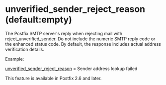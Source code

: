 # unverified_sender_reject_reason (default:empty) 

 The Postfix SMTP server's reply when rejecting mail with
reject_unverified_sender. Do not include the numeric SMTP reply
code or the enhanced status code. By default, the response includes
actual address verification details.

 Example: 


<a href="postconf.5.html#unverified_sender_reject_reason">unverified_sender_reject_reason</a> = Sender address lookup failed


 This feature is available in Postfix 2.6 and later. 



